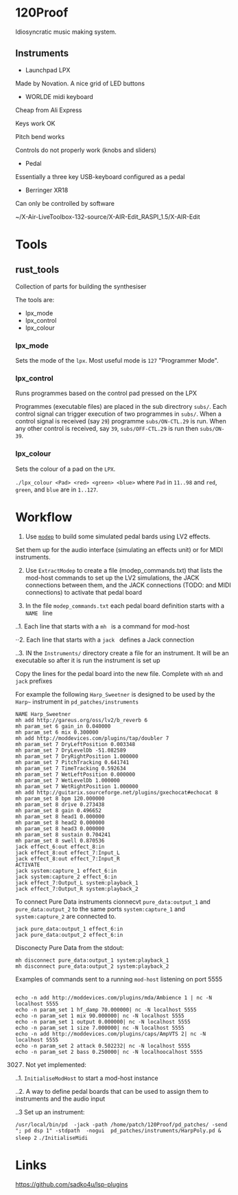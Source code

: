 # 120Proof

Idiosyncratic music making system.

## Instruments

* Launchpad LPX

Made by Novation.  A nice grid of LED buttons 

* WORLDE midi keyboard

Cheap from Ali Express

Keys work OK

Pitch bend works

Controls do not properly work (knobs and sliders)

* Pedal

Essentially a three key USB-keyboard configured as a pedal

* Berringer XR18

Can only be controlled by software

~/X-Air-LiveToolbox-132-source/X-AIR-Edit_RASPI_1.5/X-AIR-Edit

# Tools

## rust_tools

Collection of parts for building the synthesiser

The tools are:

* lpx_mode
* lpx_control
* lpx_colour


### lpx_mode

Sets the mode of the `lpx`.  Most useful mode is `127` "Programmer Mode".

### lpx_control

Runs programmes based on the control pad pressed on the LPX 

Programmes (executable files) are placed in the sub directrory `subs/`.  Each control signal can trigger execution of two programmes in `subs/`.  When a control signal is received (say `29`) programme `subs/ON-CTL.29` is run.  When any other control is received, say `39`, `subs/OFF-CTL.29` is run then `subs/ON-39`.

### lpx_colour

Sets the colour of a pad on the `LPX`.

`./lpx_colour <Pad> <red> <green> <blue>` where `Pad` in `11..98` and `red`, `green`, and `blue` are in `1..127`. 



# Workflow

1. Use [`modep`](https://blokas.io/modep) to build some simulated pedal bards using LV2 effects.

Set them up for the audio interface (simulating an effects unit) or for MIDI instruments.

2. Use `ExtractModep` to create a file (modep_commands.txt) that lists the mod-host commands to set up the LV2 simulations, the JACK connections between them, and the JACK connections (TODO: and MIDI connections) to activate that pedal board

3. In the file `modep_commands.txt` each pedal board definition starts with a `NAME ` line

..1. Each line that starts with a `mh ` is a command for mod-host

⋅⋅2. Each line that starts with a `jack ` defines a Jack connection

..3. IN the `Instruments/` directory create a file for an instrument.  It will be an executable so after it is run the instrument is set up

Copy the lines for the pedal board into the new file.  Complete with `mh` and `jack` prefixes

For example the following `Harp_Sweetner` is designed to be used by the `Harp~` instrument in `pd_patches/instruments`

```
NAME Harp_Sweetner
mh add http://gareus.org/oss/lv2/b_reverb 6
mh param_set 6 gain_in 0.040000
mh param_set 6 mix 0.300000
mh add http://moddevices.com/plugins/tap/doubler 7
mh param_set 7 DryLeftPosition 0.003348
mh param_set 7 DryLevelDb -51.082589
mh param_set 7 DryRightPosition 1.000000
mh param_set 7 PitchTracking 0.641741
mh param_set 7 TimeTracking 0.592634
mh param_set 7 WetLeftPosition 0.000000
mh param_set 7 WetLevelDb 1.000000
mh param_set 7 WetRightPosition 1.000000
mh add http://guitarix.sourceforge.net/plugins/gxechocat#echocat 8
mh param_set 8 bpm 120.000000
mh param_set 8 drive 0.273438
mh param_set 8 gain 0.496652
mh param_set 8 head1 0.000000
mh param_set 8 head2 0.000000
mh param_set 8 head3 0.000000
mh param_set 8 sustain 0.704241
mh param_set 8 swell 0.870536
jack effect_6:out effect_8:in
jack effect_8:out effect_7:Input_L
jack effect_8:out effect_7:Input_R
ACTIVATE
jack system:capture_1 effect_6:in
jack system:capture_2 effect_6:in
jack effect_7:Output_L system:playback_1
jack effect_7:Output_R system:playback_2
```

To connect Pure Data instruments cionnecvt `pure_data:output_1` and
`pure_data:output_2` to the same ports `system:capture_1` and
`system:capture_2` are connected to.

```
jack pure_data:output_1 effect_6:in
jack pure_data:output_2 effect_6:in
```

Disconecty Pure Data from the stdout:
```
mh disconnect pure_data:output_1 system:playback_1
mh disconnect pure_data:output_2 system:playback_2
```

Examples of commands sent to a running `mod-host` listening on port 5555
```

echo -n add http://moddevices.com/plugins/mda/Ambience 1 | nc -N localhost 5555
echo -n param_set 1 hf_damp 70.000000| nc -N localhost 5555
echo -n param_set 1 mix 90.000000| nc -N localhost 5555
echo -n param_set 1 output 0.000000| nc -N localhost 5555
echo -n param_set 1 size 7.000000| nc -N localhost 5555
echo -n add http://moddevices.com/plugins/caps/AmpVTS 2| nc -N localhost 5555
echo -n param_set 2 attack 0.502232| nc -N localhost 5555
echo -n param_set 2 bass 0.250000| nc -N localhoocalhost 5555

```


3027. Not yet implemented:

..1. `InitialiseModHost` to start a mod-host instance

..2. A way to define pedal boards that can be used to assign them to instruments and the audio input

..3 Set up an instrument:

`/usr/local/bin/pd  -jack -path /home/patch/120Proof/pd_patches/ -send "; pd dsp 1" -stdpath  -nogui  pd_patches/instruments/HarpPoly.pd &`
`sleep 2`
`./InitialiseMidi`

# Links

https://github.com/sadko4u/lsp-plugins
